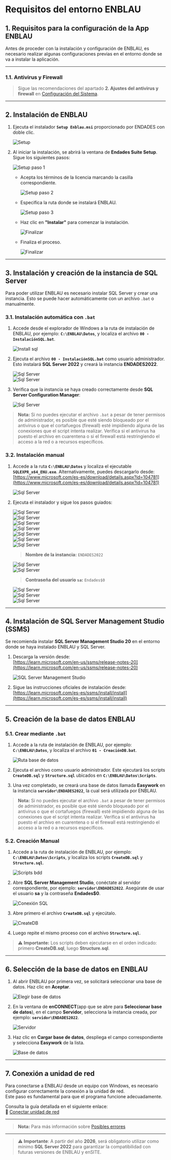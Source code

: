 # Requisitos del entorno ENBLAU

## 1. Requisitos para la configuración de la App ENBLAU

Antes de proceder con la instalación y configuración de ENBLAU, es necesario realizar algunas configuraciones previas en el entorno donde se va a instalar la aplicación.

---

### 1.1. Antivirus y Firewall

> Sigue las recomendaciones del apartado **2. Ajustes del antivirus y firewall** en [Configuración del Sistema](Configuracion_Sistema.md).

---

## 2. Instalación de ENBLAU

1. Ejecuta el instalador **`Setup Enblau.msi`** proporcionado por ENDADES con doble clic.

   ![Setup](images/Instal_config/setup_msi.jpg)

2. Al iniciar la instalación, se abrirá la ventana de **Endades Suite Setup**. Sigue los siguientes pasos:

   ![Setup paso 1](images/Instal_config/setup.jpg)

   - Acepta los términos de la licencia marcando la casilla correspondiente.

     ![Setup paso 2](images/Instal_config/setup2.jpg)

   - Especifica la ruta donde se instalará ENBLAU.

     ![Setup paso 3](images/Instal_config/setup3.jpg)

   - Haz clic en **"Instalar"** para comenzar la instalación.

     ![Finalizar](images/Instal_config/install.jpg)

   - Finaliza el proceso.

     ![Finalizar](images/Instal_config/finish.jpg)

---

## 3. Instalación y creación de la instancia de SQL Server

Para poder utilizar ENBLAU es necesario instalar SQL Server y crear una instancia. Esto se puede hacer automáticamente con un archivo `.bat` o manualmente.

### 3.1. Instalación automática con `.bat`

1. Accede desde el explorador de Windows a la ruta de instalación de ENBLAU, por ejemplo: **`C:\ENBLAU\Datos`**, y localiza el archivo **`00 - InstalaciónSQL.bat`**.

   ![Install sql](images/Instal_config/install_sql.jpg)

2. Ejecuta el archivo **`00 - InstalaciónSQL.bat`** como usuario administrador. Esto instalará **SQL Server 2022** y creará la instancia **ENDADES2022**.

   ![Sql Server](images/Instal_config/install_sql2.jpg)  
   ![Sql Server](images/Instal_config/install_sql3.jpg)

3. Verifica que la instancia se haya creado correctamente desde **SQL Server Configuration Manager**:

   ![Sql Server](images/Instal_config/sql_server.jpg)

> **Nota:** Si no puedes ejecutar el archivo `.bat` a pesar de tener permisos de administrador, es posible que esté siendo bloqueado por el antivirus o que el cortafuegos (firewall) esté impidiendo alguna de las conexiones que el script intenta realizar. Verifica si el antivirus ha puesto el archivo en cuarentena o si el firewall está restringiendo el acceso a la red o a recursos específicos. 

### 3.2. Instalación manual

1. Accede a la ruta **`C:\ENBLAU\Datos`** y localiza el ejecutable **`SQLEXPR_x64_ENU.exe`**. Alternativamente, puedes descargarlo desde:  
   [https://www.microsoft.com/es-es/download/details.aspx?id=104781](https://www.microsoft.com/es-es/download/details.aspx?id=104781)

   ![Sql Server](images/Instal_config/sql_exe.jpg)

2. Ejecuta el instalador y sigue los pasos guiados:

   ![Sql Server](images/Instal_config/sql_server2.jpg)  
   ![Sql Server](images/Instal_config/sql_server3.jpg)  
   ![Sql Server](images/Instal_config/sql_server4.jpg)  
   ![Sql Server](images/Instal_config/sql_server5.jpg)  
   ![Sql Server](images/Instal_config/sql_server6.jpg)  
   ![Sql Server](images/Instal_config/sql_server7.jpg)  
   ![Sql Server](images/Instal_config/sql_server8.jpg)

   > **Nombre de la instancia:** `ENDADES2022`

   ![Sql Server](images/Instal_config/sql_server9.jpg)  
   ![Sql Server](images/Instal_config/sql_server10.jpg)

   > **Contraseña del usuario `sa`:** `Endades$0`

   ![Sql Server](images/Instal_config/sql_server11.jpg)  
   ![Sql Server](images/Instal_config/sql_server12.jpg)  
   ![Sql Server](images/Instal_config/sql_server13.jpg)

---

## 4. Instalación de SQL Server Management Studio (SSMS)

Se recomienda instalar **SQL Server Management Studio 20** en el entorno donde se haya instalado ENBLAU y SQL Server.

1. Descarga la versión desde:  
   [https://learn.microsoft.com/en-us/ssms/release-notes-20](https://learn.microsoft.com/en-us/ssms/release-notes-20)

   ![SQL Server Management Studio](images/Instal_config/ssms.jpg)

2. Sigue las instrucciones oficiales de instalación desde:  
   [https://learn.microsoft.com/es-es/ssms/install/install](https://learn.microsoft.com/es-es/ssms/install/install)

---

## 5. Creación de la base de datos ENBLAU

### 5.1. Crear mediante `.bat`

1. Accede a la ruta de instalación de ENBLAU, por ejemplo: **`C:\ENBLAU\Datos`**, y localiza el archivo **`01 - CreaciónDB.bat`**.

   ![Ruta base de datos](images/Instal_config/ruta_bdd.jpg)

2. Ejecuta el archivo como usuario administrador. Este ejecutará los scripts **`CreateDB.sql`** y **`Structure.sql`** ubicados en **`C:\ENBLAU\Datos\Scripts`**.

3. Una vez completado, se creará una base de datos llamada **Easywork** en la instancia **`servidor\ENDADES2022`**, la cual será utilizada por ENBLAU.

> **Nota:** Si no puedes ejecutar el archivo `.bat` a pesar de tener permisos de administrador, es posible que esté siendo bloqueado por el antivirus o que el cortafuegos (firewall) esté impidiendo alguna de las conexiones que el script intenta realizar. Verifica si el antivirus ha puesto el archivo en cuarentena o si el firewall está restringiendo el acceso a la red o a recursos específicos.

### 5.2. Creación Manual

1. Accede a la ruta de instalación de ENBLAU, por ejemplo: **`C:\ENBLAU\Datos\Scripts`**, y localiza los scripts **`CreateDB.sql`** y **`Structure.sql`**.

   ![Scripts bdd](images/Instal_config/scripts_bdd.jpg)

2. Abre **SQL Server Management Studio**, conéctate al servidor correspondiente, por ejemplo: **`servidor\ENDADES2022`**. Asegúrate de usar el usuario **sa** y la contraseña **Endades$0**.

   ![Conexión SQL](images/Instal_config/sql_bdd.jpg)

3. Abre primero el archivo **`CreateDB.sql`** y ejecútalo.

   ![CreateDB](images/Instal_config/create_db.jpg)

4. Luego repite el mismo proceso con el archivo **`Structure.sql`**.

> ⚠️ **Importante:** Los scripts deben ejecutarse en el orden indicado: primero **CreateDB.sql**, luego **Structure.sql**.

---

## 6. Selección de la base de datos en ENBLAU

1. Al abrir ENBLAU por primera vez, se solicitará seleccionar una base de datos. Haz clic en **Aceptar**.

   ![Elegir base de datos](images/Instal_config/elegir_bdd.jpg)

2. En la ventana de **enCONNECT**(app que se abre para **Seleccionar base de datos**), en el campo **Servidor**, selecciona la instancia creada, por ejemplo: **`servidor\ENDADES2022`**.

   ![Servidor](images/Instal_config/servidor.jpg)

3. Haz clic en **Cargar base de datos**, despliega el campo correspondiente y selecciona **Easywork** de la lista.

   ![Base de datos](images/Instal_config/bdd.jpg)

---

## 7. Conexión a unidad de red

Para conectarse a ENBLAU desde un equipo con Windows, es necesario configurar correctamente la conexión a la unidad de red.  
Este paso es fundamental para que el programa funcione adecuadamente.

Consulta la guía detallada en el siguiente enlace:  
🔗 [Conectar unidad de red](https://documentation.endades.com/Utilidades/6.UT_Unidad_Red/)

---

> **Nota:** Para más información sobre [Posibles errores](Posibles_Errores.md)

---

> ⚠️ **Importante**: A partir del año **2026**, será obligatorio utilizar como mínimo **SQL Server 2022** para garantizar la compatibilidad con futuras versiones de ENBLAU y enSITE.
